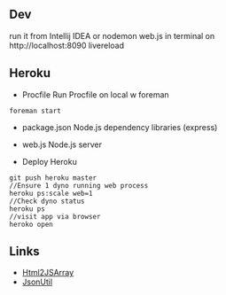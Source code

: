 ## Dev

run it from Intellij IDEA or nodemon web.js in terminal on http://localhost:8090
livereload

## Heroku

* Procfile
Run Procfile on local w foreman
```
foreman start
```
* package.json
Node.js dependency libraries (express)

* web.js
Node.js server

* Deploy Heroku

```
git push heroku master
//Ensure 1 dyno running web process
heroku ps:scale web=1
//Check dyno status
heroku ps
//visit app via browser
heroko open

```

## Links

* [Html2JSArray](http://localhost:8090/html2jsarray)
* [JsonUtil](http://localhost:8090/jsonUtil)
